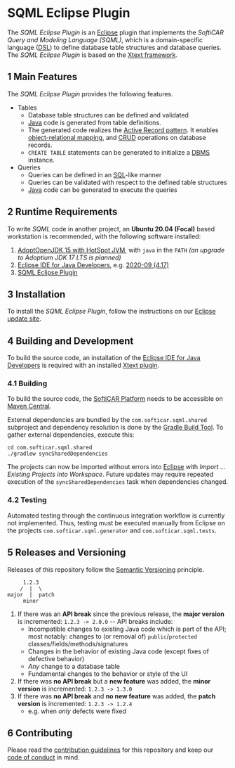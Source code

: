 # SQML Eclipse Plugin

The _SQML Eclipse Plugin_ is an [Eclipse](https://www.eclipse.org/) plugin that implements the _SoftiCAR Query and Modeling Language (SQML)_, which is a domain-specific language ([DSL](https://en.wikipedia.org/wiki/Domain-specific_language)) to define database table structures and database queries. The _SQML Eclipse Plugin_ is based on the [Xtext framework](https://www.eclipse.org/Xtext/).

## 1 Main Features

The _SQML Eclipse Plugin_ provides the following features.

- Tables
  - Database table structures can be defined and validated
  - [Java](https://en.wikipedia.org/wiki/Java) code is generated from table definitions.
  - The generated code realizes the [Active Record pattern](https://en.wikipedia.org/wiki/Active_record_pattern). It enables [object-relational mapping](https://en.wikipedia.org/wiki/Object%E2%80%93relational_mapping), and [CRUD](https://en.wikipedia.org/wiki/Create,_read,_update_and_delete) operations on database records.
  - `CREATE TABLE` statements can be generated to initialize a [DBMS](https://en.wikipedia.org/wiki/Database) instance.
- Queries
  - Queries can be defined in an [SQL](https://en.wikipedia.org/wiki/SQL)-like manner
  - Queries can be validated with respect to the defined table structures
  - [Java](https://en.wikipedia.org/wiki/Java) code can be generated to execute the queries

## 2 Runtime Requirements

To write _SQML_ code in another project, an **Ubuntu 20.04 (Focal)** based workstation is recommended, with the following software installed:

1. [AdoptOpenJDK 15 with HotSpot JVM](https://adoptopenjdk.net/archive.html?variant=openjdk15&jvmVariant=hotspot), with `java` in the `PATH` _(an upgrade to Adoptium JDK 17 LTS is planned)_
2. [Eclipse IDE for Java Developers](https://www.eclipse.org/downloads/packages/), e.g. [2020-09 (4.17)](https://www.eclipse.org/downloads/packages/release/2020-09/r)
3. [SQML Eclipse Plugin](https://github.com/softicar/sqml)

## 3 Installation

To install the _SQML Eclipse Plugin_, follow the instructions on our [Eclipse update site](https://softicar.github.io/sqml/).

## 4 Building and Development

To build the source code, an installation of the [Eclipse IDE for Java Developers](https://www.eclipse.org/downloads/packages/) is required with an installed [Xtext plugin](https://www.eclipse.org/Xtext/download.html).

### 4.1 Building

To build the source code, the [SoftiCAR Platform](https://github.com/softicar/platform) needs to be accessible on [Maven Central](https://search.maven.org/).

External dependencies are bundled by the `com.softicar.sqml.shared` subproject and dependency resolution is done by the [Gradle Build Tool](https://gradle.org/). To gather external dependencies, execute this:
```
cd com.softicar.sqml.shared
./gradlew syncSharedDependencies
```

The projects can now be imported without errors into [Eclipse](https://www.eclipse.org/) with _Import ... Existing Projects into Workspace_. Future updates may require repeated execution of the `syncSharedDependencies` task when dependencies changed.

### 4.2 Testing

Automated testing through the continuous integration workflow is currently not implemented. Thus, testing must be executed manually from Eclipse on the projects `com.softicar.sqml.generator` and `com.softicar.sqml.tests`.

## 5 Releases and Versioning

Releases of this repository follow the [Semantic Versioning](https://semver.org/) principle.

```
     1.2.3
    /  |  \
major  |  patch
     minor
```

1. If there was an **API break** since the previous release, the **major version** is incremented: `1.2.3 -> 2.0.0` -- API breaks include:
   - Incompatible changes to existing Java code which is part of the API; most notably: changes to (or removal of) `public`/`protected` classes/fields/methods/signatures
   - Changes in the behavior of existing Java code (except fixes of defective behavior)
   - _Any_ change to a database table
   - Fundamental changes to the behavior or style of the UI
1. If there was **no API break** but a **new feature** was added, the **minor version** is incremented: `1.2.3 -> 1.3.0`
1. If there was **no API break** and **no new feature** was added, the **patch version** is incremented: `1.2.3 -> 1.2.4`
   - e.g. when _only_ defects were fixed

## 6 Contributing

Please read the [contribution guidelines](CONTRIBUTING.md) for this repository and keep our [code of conduct](CODE_OF_CONDUCT.md) in mind.
